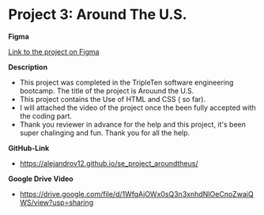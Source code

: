 # Project 3: Around The U.S.

**Figma**

[Link to the project on Figma](https://www.figma.com/file/ii4xxsJ0ghevUOcssTlHZv/Sprint-3%3A-Around-the-US?node-id=0%3A1)

**Description**

- This project was completed in the TripleTen software engineering bootcamp. The title of the project is Arouund the U.S.
- This project contains the Use of HTML and CSS ( so far).
- I will attached the video of the project once the been fully accepted with the coding part.
- Thank you reviewer in advance for the help and this project, it's been super chalinging and fun. Thank you for all the help.

**GitHub-Link**

- https://alejandrov12.github.io/se_project_aroundtheus/

**Google Drive Video**

- https://drive.google.com/file/d/1WfqAjOWx0sQ3n3xnhdNIOeCnoZwaiQWS/view?usp=sharing
